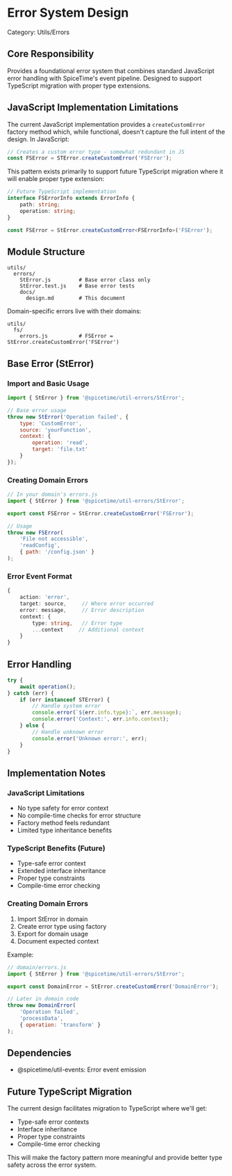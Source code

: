 # Error System Design

Category: Utils/Errors

## Core Responsibility

Provides a foundational error system that combines standard JavaScript error handling with SpiceTime's event pipeline.
Designed to support TypeScript migration with proper type extensions.

## JavaScript Implementation Limitations

The current JavaScript implementation provides a `createCustomError` factory method which, while functional, doesn't
capture the full intent of the design. In JavaScript:

```javascript
// Creates a custom error type - somewhat redundant in JS
const FSError = STError.createCustomError('FSError');
```

This pattern exists primarily to support future TypeScript migration where it will enable proper type extension:

```typescript
// Future TypeScript implementation
interface FSErrorInfo extends ErrorInfo {
    path: string;
    operation: string;
}

const FSError = StError.createCustomError<FSErrorInfo>('FSError');
```

## Module Structure

```
utils/
  errors/
    StError.js         # Base error class only
    StError.test.js    # Base error tests
    docs/
      design.md        # This document
```

Domain-specific errors live with their domains:

```
utils/
  fs/
    errors.js          # FSError = StError.createCustomError('FSError')
```

## Base Error (StError)

### Import and Basic Usage

```javascript
import { StError } from '@spicetime/util-errors/StError';

// Base error usage
throw new StError('Operation failed', {
    type: 'CustomError',    
    source: 'yourFunction', 
    context: {             
        operation: 'read',
        target: 'file.txt'
    }
});
```

### Creating Domain Errors

```javascript
// In your domain's errors.js
import { StError } from '@spicetime/util-errors/StError';

export const FSError = StError.createCustomError('FSError');

// Usage
throw new FSError(
    'File not accessible',
    'readConfig',
    { path: '/config.json' }
);
```

### Error Event Format

```typescript
{
    action: 'error',
    target: source,     // Where error occurred
    error: message,     // Error description
    context: {
        type: string,   // Error type
        ...context     // Additional context
    }
}
```

## Error Handling

```javascript
try {
    await operation();
} catch (err) {
    if (err instanceof STError) {
        // Handle system error
        console.error(`${err.info.type}:`, err.message);
        console.error('Context:', err.info.context);
    } else {
        // Handle unknown error
        console.error('Unknown error:', err);
    }
}
```

## Implementation Notes

### JavaScript Limitations

- No type safety for error context
- No compile-time checks for error structure
- Factory method feels redundant
- Limited type inheritance benefits

### TypeScript Benefits (Future)

- Type-safe error context
- Extended interface inheritance
- Proper type constraints
- Compile-time error checking

### Creating Domain Errors

1. Import StError in domain
2. Create error type using factory
3. Export for domain usage
4. Document expected context

Example:

```javascript
// domain/errors.js
import { StError } from '@spicetime/util-errors/StError';

export const DomainError = StError.createCustomError('DomainError');

// Later in domain code
throw new DomainError(
    'Operation failed',
    'processData',
    { operation: 'transform' }
);
```

## Dependencies

- @spicetime/util-events: Error event emission

## Future TypeScript Migration

The current design facilitates migration to TypeScript where we'll get:

- Type-safe error contexts
- Interface inheritance
- Proper type constraints
- Compile-time error checking

This will make the factory pattern more meaningful and provide better type safety across the error system.